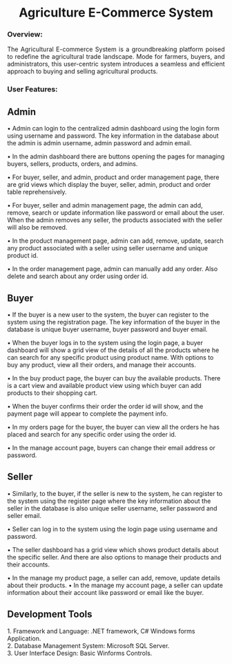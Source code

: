 <h1 align = center> Agriculture E-Commerce System</h1>
<h3>Overview:</h3>
<p align=justify>The Agricultural E-commerce System is a groundbreaking platform poised to redefine the agricultural trade landscape. Mode for farmers, buyers, and administrators, this user-centric system introduces a seamless and efficient approach to buying and selling agricultural products. </p>
<h3>User Features:</h3>
<h2>Admin</h2>
•	Admin can login to the centralized admin dashboard using the login form using username and password. The key information in the database about the admin is admin username, admin password and admin email.

•	In the admin dashboard there are buttons opening the pages for managing buyers, sellers, products, orders, and admins.

•	For buyer, seller, and admin, product and order management page, there are grid views which display the buyer, seller, admin, product and order table reprehensively.

•	For buyer, seller and admin management page, the admin can add, remove, search or update information like password or email about the user. When the admin removes any seller, the products associated with the seller will also be removed.

•	In the product management page, admin can add, remove, update, search any product associated with a seller using seller username and unique product id.

•	In the order management page, admin can manually add any order. Also delete and search about any order using order id.
<h2>Buyer</h2>
•	If the buyer is a new user to the system, the buyer can register to the system using the registration page. The key information of the buyer in the database is unique buyer username, buyer password and buyer email.

•	When the buyer logs in to the system using the login page, a buyer dashboard will show a grid view of the details of all the products where he can search for any specific product using product name. With options to buy any product, view all their orders, and manage their accounts.

•	In the buy product page, the buyer can buy the available products. There is a cart view and available product view using which buyer can add products to their shopping cart.

•	When the buyer confirms their order the order id will show, and the payment page will appear to complete the payment info.

•	In my orders page for the buyer, the buyer can view all the orders he has placed and search for any specific order using the order id.

•	In the manage account page, buyers can change their email address or password.

<h2>Seller</h2>
•	Similarly, to the buyer, if the seller is new to the system, he can register to the system using the register page where the key information about the seller in the database is also unique seller username, seller password and seller email.

•	Seller can log in to the system using the login page using username and password.

•	The seller dashboard has a grid view which shows product details about the specific seller. And there are also options to manage their products and their accounts.

•	In the manage my product page, a seller can add, remove, update details about their products.
•	In the manage my account page, a seller can update information about their account like password or email like the buyer.

<h2>Development Tools</h2>
1. Framework and Language: .NET framework, C# Windows forms Application.<br>
2. Database Management System: Microsoft SQL Server.<br>
3. User Interface Design: Basic Winforms Controls.<br>

